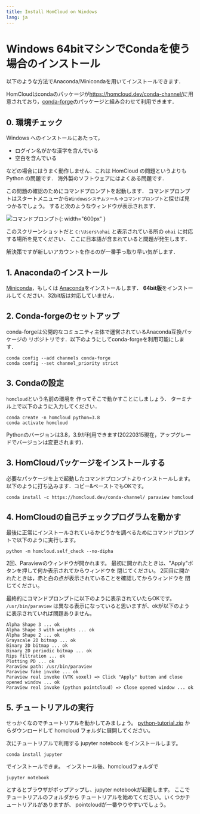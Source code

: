 ```yaml
---
title: Install HomCloud on Windows
lang: ja
---
```


# Windows 64bitマシンでCondaを使う場合のインストール

以下のような方法でAnaconda/Minicondaを用いてインストールできます．

HomCloudはcondaのパッケージが<https://homcloud.dev/conda-channel/>に用意されており，[conda-forge](https://conda-forge.org/)のパッケージと組み合わせて利用できます．

## 0. 環境チェック

Windows へのインストールにあたって，

* ログイン名がかな漢字を含んでいる
* 空白を含んでいる

などの場合にはうまく動作しません．これは HomCloud の問題というよりも Python の問題です．
海外製のソフトウェアにはよくある問題です．

この問題の確認のためにコマンドプロンプトを起動します．
コマンドプロンプトはスタートメニューから`Windowsシステムツール`→`コマンドプロンプト`と探せば見つかるでしょう。
すると次のようなウィンドウが表示されます．

![コマンドプロンプト](/images/screenshot-windows-cmd.png){: width="600px" }

このスクリーンショットだと `C:\Users\ohai` と表示されている所の `ohai` に対応する場所を見てください．
ここに日本語が含まれていると問題が発生します．

解決策ですが新しいアカウントを作るのが一番手っ取り早い気がします．

## 1. Anacondaのインストール

[Miniconda](https://docs.conda.io/en/latest/miniconda.html)，もしくは
[Anaconda](https://www.anaconda.com/products/individual)をインストールします．
**64bit版**をインストールしてください．32bit版は対応していません．

## 2. Conda-forgeのセットアップ

conda-forgeは公開的なコミュニティ主体で運営されているAnaconda互換パッケージの
リポジトリです．以下のようにしてconda-forgeを利用可能にします．

    conda config --add channels conda-forge
    conda config --set channel_priority strict 

## 3. Condaの設定

`homcloud`という名前の環境を
作ってそこで動かすことにしましょう．
ターミナル上で以下のように入力してください．

    conda create -n homcloud python=3.8
    conda activate homcloud

Pythonのバージョンは3.8，3.9が利用できます(20220315現在，アップグレードでバージョンは変更されます)．

## 3. HomCloudパッケージをインストールする
必要なパッケージを上で起動したコマンドプロンプトよりインストールします。
以下のように打ち込みます．コピー&ペーストでもOKです。

    conda install -c https://homcloud.dev/conda-channel/ paraview homcloud

## 4. HomCloudの自己チェックプログラムを動かす

最後に正常にインストールされているかどうかを調べるためにコマンドプロンプトで以下のように実行します。

    python -m homcloud.self_check --no-dipha

2回、Paraviewのウィンドウが開かれます。
最初に開かれたときは、"Apply"ボタンを押して何か表示されてからウィンドウを
閉じてください。
2回目に開かれたときは，赤と白の点が表示されていることを確認してからウィンドウを
閉じてください。

最終的にコマンドプロンプトに以下のように表示されていたらOKです。
`/usr/bin/paraview`
は異なる表示になっていると思いますが、okが以下のように表示されていれば問題ありません。

    Alpha Shape 3 ... ok
    Alpha Shape 3 with weights ... ok
    Alpha Shape 2 ... ok
    Grayscale 2D bitmap ... ok
    Binary 2D bitmap ... ok
    Binary 2D periodic bitmap ... ok
    Rips filtration ... ok
    Plotting PD ... ok
    Paraview path: /usr/bin/paraview
    Paraview fake invoke ... ok
    Paraview real invoke (VTK voxel) => Click "Apply" button and close opened window ... ok
    Paraview real invoke (python pointcloud) => Close opened window ... ok


## 5. チュートリアルの実行

せっかくなのでチュートリアルを動かしてみましょう。
[python-tutorial.zip](/download/python-tutorial.zip)
からダウンロードして homcloud フォルダに展開してください。

次にチュートリアルで利用する jupyter notebook をインストールします。

    conda install jupyter

でインストールできま。　インストール後、homcloudフォルダで

    jupyter notebook

とするとブラウザがポップアップし、jupyter notebookが起動します。
ここでチュートリアルのフォルダから
チュートリアルを始めてください。いくつかチュートリアルがありますが、
pointcloudが一番やりやすいでしょう。
